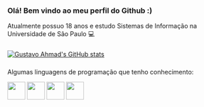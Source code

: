 ### Olá! Bem vindo ao meu perfil do Github :)

Atualmente possuo 18 anos e estudo Sistemas de Informação na Universidade de São Paulo 💻

###

[![Gustavo Ahmad's GitHub stats](https://github-readme-stats.vercel.app/api?username=guga7895)](https://github.com/anuraghazra/github-readme-stats)

###

Algumas linguagens de programação que tenho conhecimento:
<div>
  <img height="40px" width="40px" src="https://cdn.jsdelivr.net/gh/devicons/devicon/icons/react/react-original.svg" />
  <img height="40px" width="40px" src="https://cdn.jsdelivr.net/gh/devicons/devicon/icons/c/c-original.svg" />
  <img height="40px" width="40px" src="https://cdn.jsdelivr.net/gh/devicons/devicon/icons/java/java-original.svg" />
  <img height="40px" width="40px" src="https://cdn.jsdelivr.net/gh/devicons/devicon/icons/javascript/javascript-original.svg" />
  <img>
</div>
<!--
**guga7895/guga7895** is a ✨ _special_ ✨ repository because its `README.md` (this file) appears on your GitHub profile.

Here are some ideas to get you started:

- 🔭 I’m currently working on ...
- 🌱 I’m currently learning ...
- 👯 I’m looking to collaborate on ...
- 🤔 I’m looking for help with ...
- 💬 Ask me about ...
- 📫 How to reach me: ...
- 😄 Pronouns: ...
- ⚡ Fun fact: ...
-->
